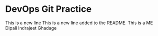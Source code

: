 # DevOps Git Practice
This is a new line
This is a new line added to the README.
This is a ME Dipali Indrajeet Ghadage
